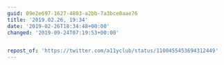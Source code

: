 ```yaml
---
guid: 09e2e697-1627-4803-a2bb-7a3bce0aae76
title: '2019.02.26, 19:34'
date: '2019-02-26T18:34:48+00:00'
changed: '2019-09-24T07:19:53+00:00'


repost_of: 'https://twitter.com/a11yclub/status/1100455453694312449'
---
```


